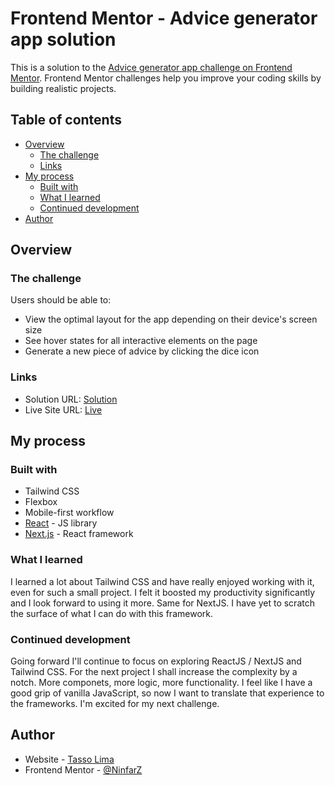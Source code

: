 # Frontend Mentor - Advice generator app solution

This is a solution to the [Advice generator app challenge on Frontend Mentor](https://www.frontendmentor.io/challenges/advice-generator-app-QdUG-13db). Frontend Mentor challenges help you improve your coding skills by building realistic projects.

## Table of contents

- [Overview](#overview)
  - [The challenge](#the-challenge)
  - [Links](#links)
- [My process](#my-process)
  - [Built with](#built-with)
  - [What I learned](#what-i-learned)
  - [Continued development](#continued-development)
- [Author](#author)

## Overview

### The challenge

Users should be able to:

- View the optimal layout for the app depending on their device's screen size
- See hover states for all interactive elements on the page
- Generate a new piece of advice by clicking the dice icon

### Links

- Solution URL: [Solution](https://github.com/NinfarZ/advice-generator)
- Live Site URL: [Live](https://ninfarz.github.io/advice-generator/)

## My process

### Built with

- Tailwind CSS
- Flexbox
- Mobile-first workflow
- [React](https://reactjs.org/) - JS library
- [Next.js](https://nextjs.org/) - React framework

### What I learned

I learned a lot about Tailwind CSS and have really enjoyed working with it, even for such a small project. I felt it boosted my productivity significantly and I look forward to using it more. Same for NextJS. I have yet to scratch the surface of what I can do with this framework.

### Continued development

Going forward I'll continue to focus on exploring ReactJS / NextJS and Tailwind CSS. For the next project I shall increase the complexity by a notch. More componets, more logic, more functionality. I feel like I have a good grip of vanilla JavaScript, so now I want to translate that experience to the frameworks. I'm excited for my next challenge.


## Author

- Website - [Tasso Lima](https://ninfarz.github.io/)
- Frontend Mentor - [@NinfarZ](https://www.frontendmentor.io/profile/NinfarZ)


